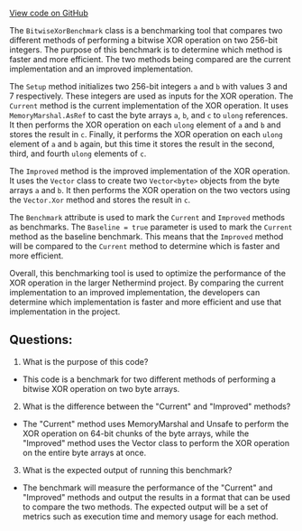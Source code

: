 [View code on GitHub](https://github.com/NethermindEth/nethermind/src/Nethermind/Nethermind.Benchmark/Evm/BitwiseXorBenchmark.cs)

The `BitwiseXorBenchmark` class is a benchmarking tool that compares two different methods of performing a bitwise XOR operation on two 256-bit integers. The purpose of this benchmark is to determine which method is faster and more efficient. The two methods being compared are the current implementation and an improved implementation.

The `Setup` method initializes two 256-bit integers `a` and `b` with values 3 and 7 respectively. These integers are used as inputs for the XOR operation. The `Current` method is the current implementation of the XOR operation. It uses `MemoryMarshal.AsRef` to cast the byte arrays `a`, `b`, and `c` to `ulong` references. It then performs the XOR operation on each `ulong` element of `a` and `b` and stores the result in `c`. Finally, it performs the XOR operation on each `ulong` element of `a` and `b` again, but this time it stores the result in the second, third, and fourth `ulong` elements of `c`.

The `Improved` method is the improved implementation of the XOR operation. It uses the `Vector` class to create two `Vector<byte>` objects from the byte arrays `a` and `b`. It then performs the XOR operation on the two vectors using the `Vector.Xor` method and stores the result in `c`.

The `Benchmark` attribute is used to mark the `Current` and `Improved` methods as benchmarks. The `Baseline = true` parameter is used to mark the `Current` method as the baseline benchmark. This means that the `Improved` method will be compared to the `Current` method to determine which is faster and more efficient.

Overall, this benchmarking tool is used to optimize the performance of the XOR operation in the larger Nethermind project. By comparing the current implementation to an improved implementation, the developers can determine which implementation is faster and more efficient and use that implementation in the project.
## Questions: 
 1. What is the purpose of this code?
- This code is a benchmark for two different methods of performing a bitwise XOR operation on two byte arrays.

2. What is the difference between the "Current" and "Improved" methods?
- The "Current" method uses MemoryMarshal and Unsafe to perform the XOR operation on 64-bit chunks of the byte arrays, while the "Improved" method uses the Vector class to perform the XOR operation on the entire byte arrays at once.

3. What is the expected output of running this benchmark?
- The benchmark will measure the performance of the "Current" and "Improved" methods and output the results in a format that can be used to compare the two methods. The expected output will be a set of metrics such as execution time and memory usage for each method.